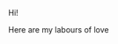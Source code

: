 Hi! 

Here are my labours of love 
<!---
agastyapatri/agastyapatri is a ✨ special ✨ repository because its `README.md` (this file) appears on your GitHub profile.
You can click the Preview link to take a look at your changes.
--->
